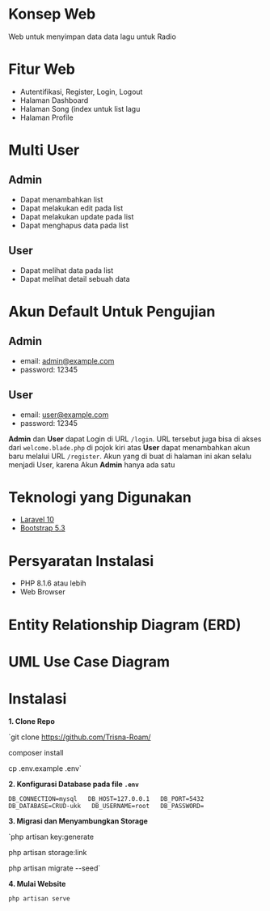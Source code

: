 # Konsep Web
Web untuk menyimpan data data lagu untuk Radio

# Fitur Web
- Autentifikasi, Register, Login, Logout
- Halaman Dashboard
- Halaman Song (index untuk list lagu
- Halaman Profile

# Multi User
## Admin
- Dapat menambahkan list
- Dapat melakukan edit pada list
- Dapat melakukan update pada list
- Dapat menghapus data pada list

## User
- Dapat melihat data pada list
- Dapat melihat detail sebuah data

# Akun Default Untuk Pengujian
## Admin
- email: admin@example.com
- password: 12345

## User
- email: user@example.com
- password: 12345

**Admin** dan **User** dapat Login di URL `/login`. URL tersebut juga bisa di akses dari `welcome.blade.php` di pojok kiri atas
**User** dapat menambahkan akun baru melalui URL `/register`. Akun yang di buat di halaman ini akan selalu menjadi User, karena Akun **Admin** hanya ada satu

# Teknologi yang Digunakan
- [Laravel 10](https://laravel.com/)
- [Bootstrap 5.3](https://getbootstrap.com/)

# Persyaratan Instalasi
- PHP 8.1.6 atau lebih
- Web Browser

# Entity Relationship Diagram (ERD)

# UML Use Case Diagram


# Instalasi
 **1. Clone Repo**
 
`git clone https://github.com/Trisna-Roam/

composer install

cp .env.example .env`

**2. Konfigurasi Database pada file `.env`**

`DB_CONNECTION=mysql  
DB_HOST=127.0.0.1  
DB_PORT=5432  
DB_DATABASE=CRUD-ukk  
DB_USERNAME=root  
DB_PASSWORD=`  

**3. Migrasi dan Menyambungkan Storage**

`php artisan key:generate

php artisan storage:link

php artisan migrate --seed` 

**4. Mulai Website**

`php artisan serve`

